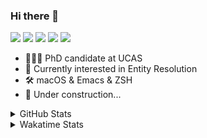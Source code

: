 ### Hi there 👋

[![](https://img.shields.io/badge/-Email-325180?logo=maildotru&logoColor=white&style=flat-square)](mailto:hi@wang.tianshu.me)
[![](https://img.shields.io/badge/-GitHub-black?logo=GitHub&style=flat-square)](https://github.com/tshu-w)
[![](https://img.shields.io/badge/-Telegram-26a5e4?labelColor=fafafa&logo=telegram&style=flat-square)](https://t.me/tshu_w) 
[![](https://img.shields.io/badge/-Twitter-1da1f2?logo=Twitter&logoColor=white&style=flat-square)](https://twitter.com/tshu_w)
[![](https://komarev.com/ghpvc/?username=tshu-w&color=blueviolet&style=flat-square)]()



- 🧑🏻‍🎓 PhD candidate at UCAS
- 🔭 Currently interested in Entity Resolution
- 🛠 macOS & Emacs & ZSH
- 🚧 Under construction...

<details>

<summary>GitHub Stats</summary>

![Tianshu's GitHub stats](https://github-readme-stats.vercel.app/api?username=tshu-w&show_icons=true&theme=buefy&count_private=true)
  
</details>


<details>
  <summary>Wakatime Stats</summary>

  Currently, files accessed by tramp cannot be tracked by wakatime, see https://github.com/wakatime/wakatime-mode/issues/27
  <br>
  
<!--START_SECTION:waka-->
![Code Time](http://img.shields.io/badge/Code%20Time-0%20secs-blue)

**I'm an Early 🐤** 

```text
🌞 Morning    46 commits     ███░░░░░░░░░░░░░░░░░░░░░░   11.83% 
🌆 Daytime    220 commits    ██████████████░░░░░░░░░░░   56.56% 
🌃 Evening    119 commits    ███████░░░░░░░░░░░░░░░░░░   30.59% 
🌙 Night      4 commits      ░░░░░░░░░░░░░░░░░░░░░░░░░   1.03%

```
📅 **I'm Most Productive on Tuesday** 

```text
Monday       67 commits     ████░░░░░░░░░░░░░░░░░░░░░   17.22% 
Tuesday      107 commits    ███████░░░░░░░░░░░░░░░░░░   27.51% 
Wednesday    50 commits     ███░░░░░░░░░░░░░░░░░░░░░░   12.85% 
Thursday     37 commits     ██░░░░░░░░░░░░░░░░░░░░░░░   9.51% 
Friday       35 commits     ██░░░░░░░░░░░░░░░░░░░░░░░   9.0% 
Saturday     53 commits     ███░░░░░░░░░░░░░░░░░░░░░░   13.62% 
Sunday       40 commits     ██░░░░░░░░░░░░░░░░░░░░░░░   10.28%

```


📊 **This Week I Spent My Time On** 

```text
💬 Programming Languages: 
sh                       8 hrs 15 mins       ██████████████░░░░░░░░░░░   56.4% 
Org                      5 hrs 22 mins       █████████░░░░░░░░░░░░░░░░   36.66% 
Emacs Lisp               47 mins             █░░░░░░░░░░░░░░░░░░░░░░░░   5.42% 
Other                    9 mins              ░░░░░░░░░░░░░░░░░░░░░░░░░   1.08% 
C                        3 mins              ░░░░░░░░░░░░░░░░░░░░░░░░░   0.44%

🔥 Editors: 
Zsh                      8 hrs 15 mins       ██████████████░░░░░░░░░░░   56.4% 
Emacs                    6 hrs 23 mins       ███████████░░░░░░░░░░░░░░   43.6%

🐱‍💻 Projects: 
Unknown Project          5 hrs 26 mins       █████████░░░░░░░░░░░░░░░░   37.1% 
Terminal                 3 hrs 54 mins       ██████░░░░░░░░░░░░░░░░░░░   26.72% 
universal-blocker        2 hrs 35 mins       ████░░░░░░░░░░░░░░░░░░░░░   17.64% 
xmdc                     1 hr 7 mins         ██░░░░░░░░░░░░░░░░░░░░░░░   7.67% 
emacs                    47 mins             █░░░░░░░░░░░░░░░░░░░░░░░░   5.42%

💻 Operating System: 
Mac                      10 hrs 22 mins      █████████████████░░░░░░░░   70.75% 
Linux                    4 hrs 17 mins       ███████░░░░░░░░░░░░░░░░░░   29.25%

```

**I Mostly Code in Python** 

```text
Python                   9 repos             ██████████░░░░░░░░░░░░░░░   42.86% 
HTML                     2 repos             ██░░░░░░░░░░░░░░░░░░░░░░░   9.52% 
Emacs Lisp               2 repos             ██░░░░░░░░░░░░░░░░░░░░░░░   9.52% 
JavaScript               2 repos             ██░░░░░░░░░░░░░░░░░░░░░░░   9.52% 
TeX                      2 repos             ██░░░░░░░░░░░░░░░░░░░░░░░   9.52%

```



 Last Updated on 16/07/2022 08:05:56 UTC
<!--END_SECTION:waka-->
</details>
